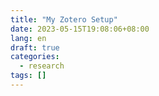 ```yaml
---
title: "My Zotero Setup"
date: 2023-05-15T19:08:06+08:00
lang: en
draft: true
categories:
  - research
tags: []
---
```


<!--more-->
